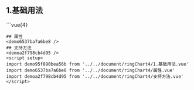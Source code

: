 ## 1.基础用法
<demo95f890bea56b />
```vue{4}
<template>
    <ring-chart-4 ref="chartRef" v-bind="chartOption"></ring-chart-4>
</template>

<script setup>
import { ref, onMounted } from 'vue';

const chartRef = ref();

const seriesData = [
    { value: 1048, name: '正常' },
    { value: 735, name: '故障' },
    { value: 580, name: '告警' },
    { value: 484, name: '离线' }
];
// 组合配置项
const chartOption = {
    seriesData
};

onMounted(() => chartRef.value.renderChart());
</script>
<style lang="scss" scoped>
.zrx-chart {
    height: 664px;
    background-color: rgb(3, 43, 68);
}
</style>
```
## 属性
<demo6537ba7a6be8 />
## 支持方法
<demoa2f798cb4d95 />
<script setup>
import demo95f890bea56b from '../../document/ringChart4/1.基础用法.vue'
import demo6537ba7a6be8 from '../../document/ringChart4/属性.vue'
import demoa2f798cb4d95 from '../../document/ringChart4/支持方法.vue'
</script>